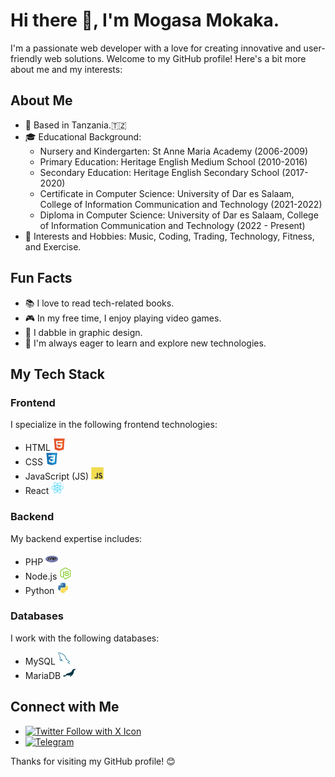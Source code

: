 # Hi there 👋, I'm Mogasa Mokaka.

I'm a passionate web developer with a love for creating innovative and user-friendly web solutions. Welcome to my GitHub profile! Here's a bit more about me and my interests:

## About Me

- 📍 Based in Tanzania.🇹🇿
- 🎓 Educational Background:
  - Nursery and Kindergarten: St Anne Maria Academy (2006-2009)
  - Primary Education: Heritage English Medium School (2010-2016)
  - Secondary Education: Heritage English Secondary School (2017-2020)
  - Certificate in Computer Science: University of Dar es Salaam, College of Information Communication and Technology (2021-2022)
  - Diploma in Computer Science: University of Dar es Salaam, College of Information Communication and Technology (2022 - Present)
- 🌟 Interests and Hobbies: Music, Coding, Trading, Technology, Fitness, and Exercise.

## Fun Facts

- 📚 I love to read tech-related books.
- 🎮 In my free time, I enjoy playing video games.
- 🎨 I dabble in graphic design.
- 🌱 I'm always eager to learn and explore new technologies.

## My Tech Stack

### Frontend

I specialize in the following frontend technologies:

- HTML <img src="https://raw.githubusercontent.com/devicons/devicon/master/icons/html5/html5-original.svg" width="20" height="20">
- CSS <img src="https://raw.githubusercontent.com/devicons/devicon/master/icons/css3/css3-original.svg" width="20" height="20">
- JavaScript (JS) <img src="https://raw.githubusercontent.com/devicons/devicon/master/icons/javascript/javascript-original.svg" width="20" height="20">
- React <img src="https://raw.githubusercontent.com/devicons/devicon/master/icons/react/react-original.svg" width="20" height="20">

### Backend

My backend expertise includes:

- PHP <img src="https://raw.githubusercontent.com/devicons/devicon/master/icons/php/php-original.svg" width="20" height="20">
- Node.js <img src="https://raw.githubusercontent.com/devicons/devicon/master/icons/nodejs/nodejs-original.svg" width="20" height="20">
- Python <img src="https://raw.githubusercontent.com/devicons/devicon/master/icons/python/python-original.svg" width="20" height="20">


### Databases

I work with the following databases:

- MySQL <img src="https://raw.githubusercontent.com/devicons/devicon/master/icons/mysql/mysql-original.svg" width="20" height="20">
- MariaDB <img src="https://raw.githubusercontent.com/devicons/devicon/master/icons/mariadb/mariadb-original.svg" width="20" height="20">

## Connect with Me

- [![Twitter Follow with X Icon](https://img.shields.io/twitter/follow/MogasaMokaka?style=social)](https://twitter.com/MogasaMokaka)
- [![Telegram](https://img.shields.io/badge/Telegram-MogasaMokaka-blue?style=social&logo=telegram)](https://t.me/MogasaMokaka)


Thanks for visiting my GitHub profile! 😊

<!---
MogasaMokaka/MogasaMokaka is a ✨ special ✨ repository because its `README.md` (this file) appears on your GitHub profile.
You can click the Preview link to take a look at your changes.
--->
